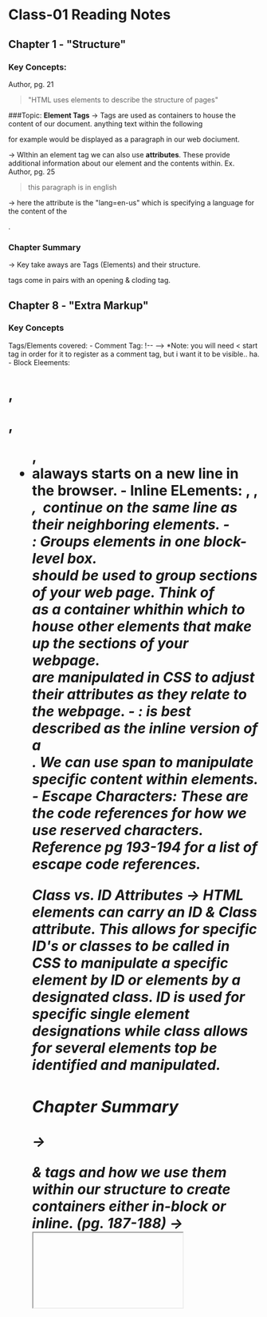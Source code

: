 # Class-01 Reading Notes

## **Chapter 1 - "Structure"**

### **Key Concepts:**
Author, pg. 21
> "HTML uses elements to describe the structure of pages"


###Topic: **Element Tags**
-> Tags are used as containers to house the content of our document. anything text within the following <p> </p> for example would be displayed as a paragraph in our web dociument.

-> WIthin an element tag we can also use **attributes**. These provide additional information about our element and the contents within. 
  Ex. Author, pg. 25
> <p lang="en-us"> this paragraph is in english </p> 
-> here the attribute is the "lang=en-us" which is specifying a language for the content of the <p>. 
  
### **Chapter Summary**
-> Key take aways are Tags (Elements) and their structure. <p> </p> tags come in pairs with an opening & cloding tag. 
  
 
## **Chapter 8 - "Extra Markup"**
  
### **Key Concepts**
  Tags/Elements covered:
    - Comment Tag: !-- --> *Note: you will need < start tag in order for it to register as a comment tag, but i want it to be visible.. ha.
    - Block Eleements: <h1>, <p>, <ul>, <li> alaways starts on a new line in the browser. 
    - Inline ELements: <a>, <b>, <em>, <img> continue on the same line as their neighboring elements. 
    - **<div> </div>**: Groups elements in one block-level box. <div> should be used to group sections of your web page. Think of <div> as a container whithin which to house other elements that make up the sections of your webpage. <div> are manipulated in CSS to adjust their attributes as they relate to the webpage.
    - **<span> </span>**: <span> is best described as the inline version of a <div>. We can use span to manipulate specific content within elements.
    - Escape Characters: These are the code references for how we use reserved characters. Reference pg 193-194 for a list of escape code references. 
  
Class vs. ID Attributes
-> HTML elements can carry an ID & Class attribute. This allows for specific ID's or classes to be called in CSS to manipulate a specific element by ID or elements by a designated class. **ID is used for specific single element designations while class allows for several elements top be identified and manipulated.**
  
### **Chapter Summary**
  -> <div> & <span> tags and how we use them within our structure to create containers either in-block or inline. (pg. 187-188)
  -> <iframe> tags allow you to cut windows into your webpage. Think google map squares cut into websites to show a snapshot location. 
  -> <meta> allow you to supply information about the website used behind the scenes to dictate characteristics for your website. 
  -> Escape character reference codes (pg. 193-194)
  
## **Chapter 17 - "HTML5 Layout"
  
  
  
  
  
  
  
  
  
  
  
  
  
  
  
  
  
  
  
  
